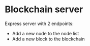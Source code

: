 # Blockchain server
Express server with 2 endpoints:
* Add a new node to the node list
* Add a new block to the blockchain